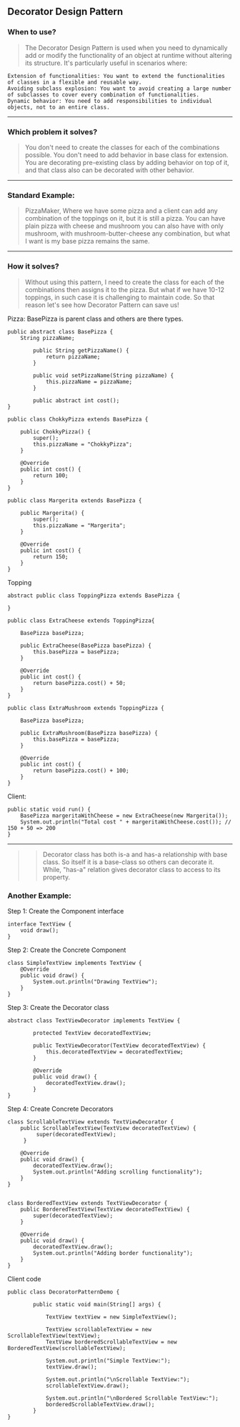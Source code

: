 Decorator Design Pattern
---
### When to use?
> The Decorator Design Pattern is used when you need to dynamically add or modify the functionality of an object at runtime without altering its structure. It's particularly useful in scenarios where:
    
    Extension of functionalities: You want to extend the functionalities of classes in a flexible and reusable way.
    Avoiding subclass explosion: You want to avoid creating a large number of subclasses to cover every combination of functionalities.
    Dynamic behavior: You need to add responsibilities to individual objects, not to an entire class.
---

### Which problem it solves?
> You don't need to create the classes for each of the combinations possible. 
> You don't need to add behavior in base class for extension. 
> You are decorating pre-existing class by adding behavior on top of it, and that class also can be decorated with other behavior.
---

### Standard Example:
> PizzaMaker, Where we have some pizza and a client can add any combination of the toppings on it, but it is still a pizza. You can have plain pizza with cheese and mushroom
> you can also have with only mushroom, with mushroom-butter-cheese any combination, but what I want is my base pizza remains the same.

---

### How it solves?

> Without using this pattern, I need to create the class for each of the combinations then assigns it to the pizza. But what if we have 10-12 toppings, in such case
it is challenging to maintain code. So that reason let's see how Decorator Pattern can save us!

Pizza: BasePizza is parent class and others are there types. 

    public abstract class BasePizza {
        String pizzaName;
        
            public String getPizzaName() {
                return pizzaName;
            }
        
            public void setPizzaName(String pizzaName) {
                this.pizzaName = pizzaName;
            }
        
            public abstract int cost();
    }

    public class ChokkyPizza extends BasePizza {
    
        public ChokkyPizza() {
            super();
            this.pizzaName = "ChokkyPizza";
        }
    
        @Override
        public int cost() {
            return 100;
        }
    }
    
    public class Margerita extends BasePizza {
    
        public Margerita() {
            super();
            this.pizzaName = "Margerita";
        }
    
        @Override
        public int cost() {
            return 150;
        }
    }

Topping

    abstract public class ToppingPizza extends BasePizza {
    
    }

    public class ExtraCheese extends ToppingPizza{

        BasePizza basePizza;
    
        public ExtraCheese(BasePizza basePizza) {
            this.basePizza = basePizza;
        }
    
        @Override
        public int cost() {
            return basePizza.cost() + 50;
        }
    }

    public class ExtraMushroom extends ToppingPizza {
    
        BasePizza basePizza;
    
        public ExtraMushroom(BasePizza basePizza) {
            this.basePizza = basePizza;
        }
    
        @Override
        public int cost() {
            return basePizza.cost() + 100;
        }
    }

Client:

    public static void run() {
        BasePizza margeritaWithCheese = new ExtraCheese(new Margerita());
        System.out.println("Total cost " + margeritaWithCheese.cost()); // 150 + 50 => 200
    }

---

>> Decorator class has both is-a and has-a relationship with base class. So itself it is a base-class so others can decorate it. While, "has-a" relation gives decorator class to access to its property. 

### Another Example:

Step 1: Create the Component interface

    interface TextView {
        void draw();
    }
    
Step 2: Create the Concrete Component

    class SimpleTextView implements TextView {
        @Override
        public void draw() {
            System.out.println("Drawing TextView");
        }
    }
    
Step 3: Create the Decorator class

    abstract class TextViewDecorator implements TextView {

            protected TextView decoratedTextView;
        
            public TextViewDecorator(TextView decoratedTextView) {
                this.decoratedTextView = decoratedTextView;
            }
        
            @Override
            public void draw() {
                decoratedTextView.draw();
            }
    }
    
Step 4: Create Concrete Decorators

    class ScrollableTextView extends TextViewDecorator {
        public ScrollableTextView(TextView decoratedTextView) {
             super(decoratedTextView);
         }
    
        @Override
        public void draw() {
            decoratedTextView.draw();
            System.out.println("Adding scrolling functionality");
        }
    }
    

    class BorderedTextView extends TextViewDecorator {
        public BorderedTextView(TextView decoratedTextView) {
            super(decoratedTextView);
        }
    
        @Override
        public void draw() {
            decoratedTextView.draw();
            System.out.println("Adding border functionality");
        }
    }
    
Client code

    public class DecoratorPatternDemo {
        
            public static void main(String[] args) {
                
                TextView textView = new SimpleTextView();
        
                TextView scrollableTextView = new ScrollableTextView(textView);
                TextView borderedScrollableTextView = new BorderedTextView(scrollableTextView);
        
                System.out.println("Simple TextView:");
                textView.draw();
        
                System.out.println("\nScrollable TextView:");
                scrollableTextView.draw();
        
                System.out.println("\nBordered Scrollable TextView:");
                borderedScrollableTextView.draw();
            }
    }


